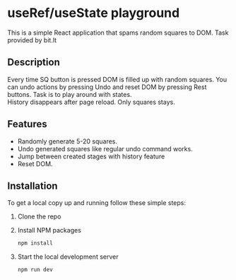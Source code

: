 # useRef/useState playground

This is a simple React application that spams random squares to DOM. Task provided by bit.lt

## Description

Every time SQ button is pressed DOM is filled up with random squares. You can undo actions by pressing Undo and reset DOM by pressing Rest buttons. Task is to play around with states.
<br> History disappears after page reload. Only squares stays.

## Features

-  Randomly generate 5-20 squares.
-  Undo generated squares like regular undo command works.
-  Jump between created stages with history feature
-  Reset DOM.

## Installation

To get a local copy up and running follow these simple steps:

1. Clone the repo

2. Install NPM packages
   ```sh
   npm install
   ```
3. Start the local development server
   ```sh
   npm run dev
   ```
